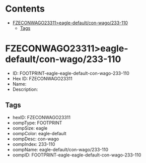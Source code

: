 



Contents
========

* [FZECONWAGO23311>eagle-default/con-wago/233-110](#fzeconwago23311eagle-defaultcon-wago233-110)
	* [Tags](#tags)

# FZECONWAGO23311>eagle-default/con-wago/233-110

- ID: FOOTPRINT-eagle-eagle-default-con-wago-233-110
- Hex ID: FZECONWAGO23311
- Name: 
- Description: 

## Tags

- hexID: FZECONWAGO23311
- oompType: FOOTPRINT
- oompSize: eagle
- oompColor: eagle-default
- oompDesc: con-wago
- oompIndex: 233-110
- oompName: eagle-default/con-wago/233-110
- oompID: FOOTPRINT-eagle-eagle-default-con-wago-233-110

